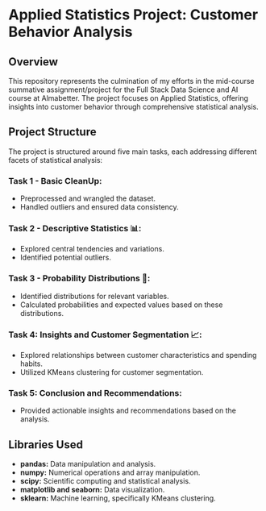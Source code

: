 # Applied Statistics Project: Customer Behavior Analysis

## Overview

This repository represents the culmination of my efforts in the mid-course summative assignment/project for the Full Stack Data Science and AI course at Almabetter. The project focuses on Applied Statistics, offering insights into customer behavior through comprehensive statistical analysis.

## Project Structure

The project is structured around five main tasks, each addressing different facets of statistical analysis:

### Task 1 - Basic CleanUp:

- Preprocessed and wrangled the dataset.
- Handled outliers and ensured data consistency.

### Task 2 - Descriptive Statistics 📊:

- Explored central tendencies and variations.
- Identified potential outliers.

### Task 3 - Probability Distributions 🎲:

- Identified distributions for relevant variables.
- Calculated probabilities and expected values based on these distributions.

### Task 4: Insights and Customer Segmentation 📈:

- Explored relationships between customer characteristics and spending habits.
- Utilized KMeans clustering for customer segmentation.

### Task 5: Conclusion and Recommendations:

- Provided actionable insights and recommendations based on the analysis.

## Libraries Used

- **pandas:** Data manipulation and analysis.
- **numpy:** Numerical operations and array manipulation.
- **scipy:** Scientific computing and statistical analysis.
- **matplotlib and seaborn:** Data visualization.
- **sklearn:** Machine learning, specifically KMeans clustering.

